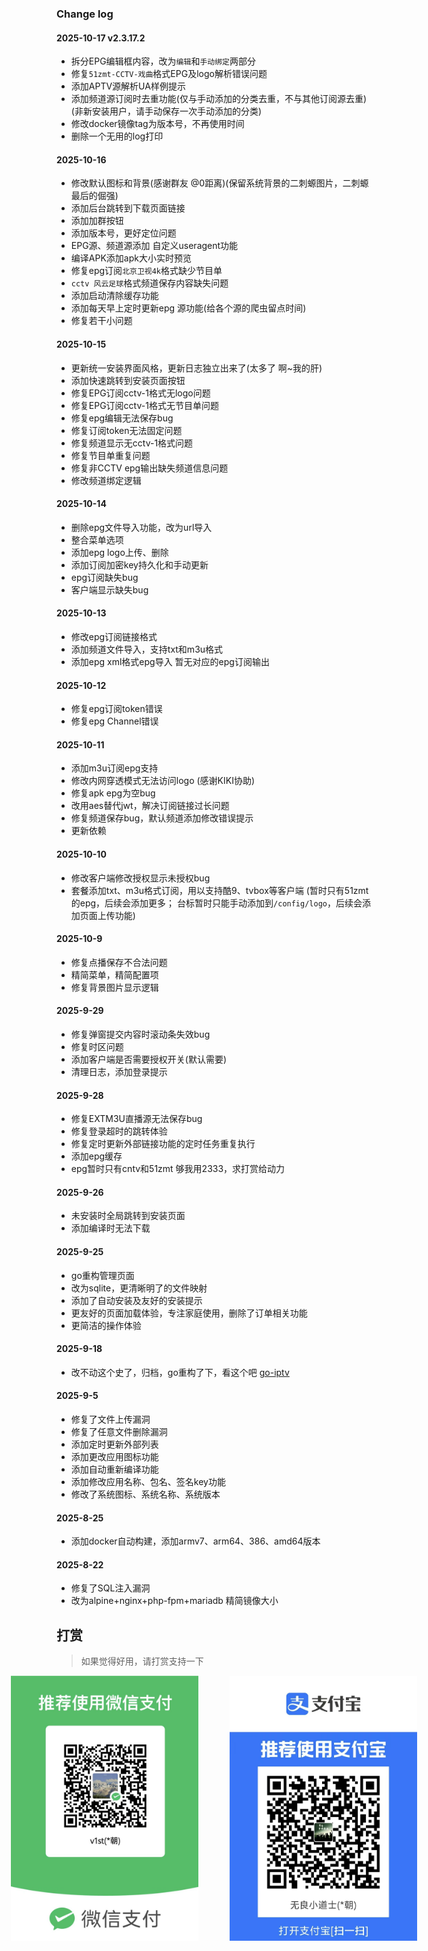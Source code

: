 ### Change log
#### 2025-10-17 v2.3.17.2
- 拆分EPG编辑框内容，改为`编辑`和`手动绑定`两部分
- 修复`51zmt-CCTV-戏曲`格式EPG及logo解析错误问题
- 添加APTV源解析UA样例提示
- 添加频道源订阅时去重功能(仅与手动添加的分类去重，不与其他订阅源去重)(非新安装用户，请手动保存一次手动添加的分类)
- 修改docker镜像tag为版本号，不再使用时间
- 删除一个无用的log打印

#### 2025-10-16
- 修改默认图标和背景(感谢群友 @0距离)(保留系统背景的二刺螈图片，二刺螈最后的倔强)
- 添加后台跳转到下载页面链接
- 添加加群按钮
- 添加版本号，更好定位问题
- EPG源、频道源添加 自定义useragent功能
- 编译APK添加apk大小实时预览
- 修复epg订阅`北京卫视4k`格式缺少节目单
- `cctv 风云足球`格式频道保存内容缺失问题
- 添加启动清除缓存功能
- 添加每天早上定时更新epg 源功能(给各个源的爬虫留点时间)
- 修复若干小问题

#### 2025-10-15
- 更新统一安装界面风格，更新日志独立出来了(太多了  啊~我的肝)
- 添加快速跳转到安装页面按钮
- 修复EPG订阅cctv-1格式无logo问题
- 修复EPG订阅cctv-1格式无节目单问题
- 修复epg编辑无法保存bug
- 修复订阅token无法固定问题
- 修复频道显示无cctv-1格式问题
- 修复节目单重复问题
- 修复非CCTV epg输出缺失频道信息问题
- 修改频道绑定逻辑

#### 2025-10-14
- 删除epg文件导入功能，改为url导入
- 整合菜单选项
- 添加epg logo上传、删除
- 添加订阅加密key持久化和手动更新
- epg订阅缺失bug
- 客户端显示缺失bug

#### 2025-10-13
- 修改epg订阅链接格式
- 添加频道文件导入，支持txt和m3u格式
- 添加epg xml格式epg导入  暂无对应的epg订阅输出

#### 2025-10-12
- 修复epg订阅token错误
- 修复epg Channel错误

#### 2025-10-11
- 添加m3u订阅epg支持
- 修改内网穿透模式无法访问logo (感谢KIKI协助)
- 修复apk epg为空bug
- 改用aes替代jwt，解决订阅链接过长问题
- 修复频道保存bug，默认频道添加修改错误提示
- 更新依赖

#### 2025-10-10
- 修改客户端修改授权显示未授权bug
- 套餐添加txt、m3u格式订阅，用以支持酷9、tvbox等客户端 (暂时只有51zmt的epg，后续会添加更多； 台标暂时只能手动添加到`/config/logo`，后续会添加页面上传功能)

#### 2025-10-9
- 修复点播保存不合法问题
- 精简菜单，精简配置项
- 修复背景图片显示逻辑

#### 2025-9-29
- 修复弹窗提交内容时滚动条失效bug
- 修复时区问题
- 添加客户端是否需要授权开关(默认需要)
- 清理日志，添加登录提示

#### 2025-9-28
- 修复EXTM3U直播源无法保存bug
- 修复登录超时的跳转体验
- 修复定时更新外部链接功能的定时任务重复执行
- 添加epg缓存
- epg暂时只有cntv和51zmt 够我用2333，求打赏给动力      

#### 2025-9-26
- 未安装时全局跳转到安装页面
- 添加编译时无法下载

#### 2025-9-25
- go重构管理页面
- 改为sqlite，更清晰明了的文件映射
- 添加了自动安装及友好的安装提示
- 更友好的页面加载体验，专注家庭使用，删除了订单相关功能
- 更简洁的操作体验

#### 2025-9-18
- 改不动这个史了，归档，go重构了下，看这个吧 [go-iptv](https://github.com/wz1st/go-iptv)

#### 2025-9-5
- 修复了文件上传漏洞
- 修复了任意文件删除漏洞
- 添加定时更新外部列表
- 添加更改应用图标功能
- 添加自动重新编译功能
- 添加修改应用名称、包名、签名key功能
- 修改了系统图标、系统名称、系统版本

#### 2025-8-25
- 添加docker自动构建，添加armv7、arm64、386、amd64版本

#### 2025-8-22
- 修复了SQL注入漏洞
- 改为alpine+nginx+php-fpm+mariadb 精简镜像大小


## 打赏
>如果觉得好用，请打赏支持一下

<div style="display: flex; justify-content: center; gap: 50px;" id="install-show">
  <img src="./static/images/wxpay.jpg" alt="微信" width="300">
  <img src="./static/images/zfbpay.jpg" alt="支付宝" width="300">
</div>
